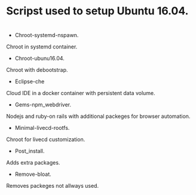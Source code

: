 # Scripst  used to setup Ubuntu 16.04.<h1>

* Chroot-systemd-nspawn. 

Chroot in systemd container.

* Chroot-ubunu16.04. 

Chroot with debootstrap.

* Eclipse-che  

Cloud IDE in a docker container with persistent data volume.

* Gems-npm_webdriver. 

Nodejs and ruby-on rails with additional packeges for browser automation.

* Minimal-livecd-rootfs. 

Chroot for livecd customization.

* Post_install. 

Adds extra packages.

* Remove-bloat. 

Removes packeges not allways used. 

